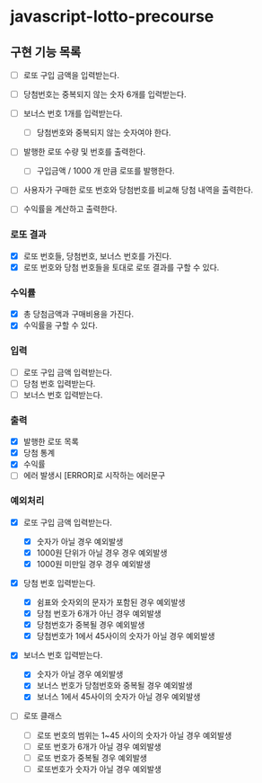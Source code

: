 # javascript-lotto-precourse

## 구현 기능 목록

- [ ] 로또 구입 금액을 입력받는다.
- [ ] 당첨번호는 중복되지 않는 숫자 6개를 입력받는다.
- [ ] 보너스 번호 1개를 입력받는다.
  - [ ] 당첨번호와 중복되지 않는 숫자여야 한다.
- [ ] 발행한 로또 수량 및 번호를 출력한다.

  - [ ] 구입금액 / 1000 개 만큼 로또를 발행한다.

- [ ] 사용자가 구매한 로또 번호와 당첨번호를 비교해 당첨 내역을 출력한다.
- [ ] 수익률을 계산하고 출력한다.

### 로또 결과

- [x] 로또 번호들, 당첨번호, 보너스 번호를 가진다.
- [x] 로또 번호와 당첨 번호들을 토대로 로또 결과를 구할 수 있다.

### 수익률

- [x] 총 당첨금액과 구매비용을 가진다.
- [x] 수익률을 구할 수 있다.

### 입력

- [ ] 로또 구입 금액 입력받는다.
- [ ] 당첨 번호 입력받는다.
- [ ] 보너스 번호 입력받는다.

### 출력

- [x] 발행한 로또 목록
- [x] 당첨 통계
- [x] 수익률
- [ ] 에러 발생시 [ERROR]로 시작하는 에러문구

### 예외처리

- [x] 로또 구입 금액 입력받는다.
  - [x] 숫자가 아닐 경우 예외발생
  - [x] 1000원 단위가 아닐 경우 경우 예외발생
  - [x] 1000원 미만일 경우 경우 예외발생
- [x] 당첨 번호 입력받는다.

  - [x] 쉼표와 숫자외의 문자가 포함된 경우 예외발생
  - [x] 당첨 번호가 6개가 아닌 경우 예외발생
  - [x] 당첨번호가 중복될 경우 예외발생
  - [x] 당첨번호가 1에서 45사이의 숫자가 아닐 경우 예외발생

- [x] 보너스 번호 입력받는다.

  - [x] 숫자가 아닐 경우 예외발생
  - [x] 보너스 번호가 당첨번호와 중복될 경우 예외발생
  - [x] 보너스 1에서 45사이의 숫자가 아닐 경우 예외발생

- [ ] 로또 클래스
  - [ ] 로또 번호의 범위는 1~45 사이의 숫자가 아닐 경우 예외발생
  - [ ] 로또 번호가 6개가 아닐 경우 예외발생
  - [ ] 로또 번호가 중복될 경우 예외발생
  - [ ] 로또번호가 숫자가 아닐 경우 예외발생
